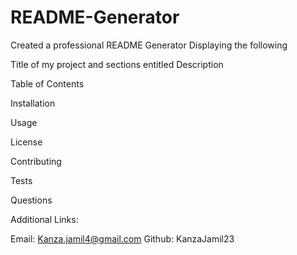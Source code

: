 # README-Generator

Created a professional README Generator Displaying the following 

Title of my project and sections entitled Description

Table of Contents

Installation

Usage

License

Contributing

Tests

Questions

Additional Links:

Email: Kanza.jamil4@gmail.com
Github: KanzaJamil23
